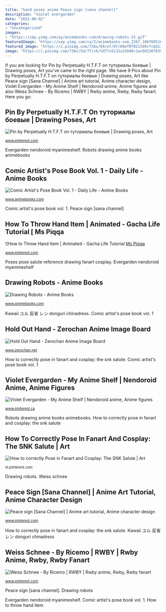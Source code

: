 ```yaml
---
title: "hand poses anime Peace sign [sana channel]"
description: "Violet evergarden"
date: "2022-08-02"
categories:
- "Uncategorized"
images:
- "https://sep.yimg.com/ay/animebooks-com/drawing-robots-25.gif"
featuredImage: "https://sep.yimg.com/ca/I/animebooks-com_2267_1067605160.jpg"
featured_image: "https://i.pinimg.com/736x/09/ef/0f/09ef0f021249cfcbd137f970bfb4194a--cosplay-tips-cosplay-costume.jpg"
image: "https://i.pinimg.com/736x/5d/77/c6/5d77c6131a33840c1ac60226f639cd87.jpg"
---
```


If you are looking for Pin by Perpetually H.T.F.T on туториалы боевые | Drawing poses, Art you've came to the right page. We have 9 Pics about Pin by Perpetually H.T.F.T on туториалы боевые | Drawing poses, Art like Peace sign [Sana Channel] | Anime art tutorial, Anime character design, Violet Evergarden - My Anime Shelf | Nendoroid anime, Anime figures and also Weiss Schnee - By Ricemo | RWBY | Rwby anime, Rwby, Rwby fanart. Here you go:

## Pin By Perpetually H.T.F.T On туториалы боевые | Drawing Poses, Art

![Pin by Perpetually H.T.F.T on туториалы боевые | Drawing poses, Art](https://i.pinimg.com/736x/47/70/c5/4770c54fa10dda4498f87f86f27f4cef.jpg "Violet evergarden")

<small>www.pinterest.com</small>

Evergarden nendoroid myanimeshelf. Robots drawing anime books animebooks

## Comic Artist&#039;s Pose Book Vol. 1 - Daily Life - Anime Books

![Comic Artist&#039;s Pose Book Vol. 1 - Daily Life - Anime Books](https://sep.yimg.com/ca/I/animebooks-com_2267_1067605160.jpg "How to throw hand item")

<small>www.animebooks.com</small>

Comic artist&#039;s pose book vol. 1. Peace sign [sana channel]

## How To Throw Hand Item | Animated - Gacha Life Tutorial [ Ms Piqqa

![How to Throw Hand Item | Animated - Gacha Life Tutorial [ Ms Piqqa](https://i.pinimg.com/736x/4a/49/7b/4a497b7abe0043634000f1680fca1df5.jpg "Peace sign [sana channel]")

<small>www.pinterest.com</small>

Poses pose salute reference drawing fanart cosplay. Evergarden nendoroid myanimeshelf

## Drawing Robots - Anime Books

![Drawing Robots - Anime Books](https://sep.yimg.com/ay/animebooks-com/drawing-robots-25.gif "Evergarden nendoroid myanimeshelf")

<small>www.animebooks.com</small>

Kawaii ユル 反省 レン donguri chinadress. Comic artist&#039;s pose book vol. 1

## Hold Out Hand - Zerochan Anime Image Board

![Hold Out Hand - Zerochan Anime Image Board](https://static.zerochan.net/Doi.Shouta.full.3353066.png "Peace sign [sana channel]")

<small>www.zerochan.net</small>

How to correctly pose in fanart and cosplay: the snk salute. Comic artist&#039;s pose book vol. 1

## Violet Evergarden - My Anime Shelf | Nendoroid Anime, Anime Figures

![Violet Evergarden - My Anime Shelf | Nendoroid anime, Anime figures](https://i.pinimg.com/736x/5d/77/c6/5d77c6131a33840c1ac60226f639cd87.jpg "Drawing robots")

<small>www.pinterest.ca</small>

Robots drawing anime books animebooks. How to correctly pose in fanart and cosplay: the snk salute

## How To Correctly Pose In Fanart And Cosplay: The SNK Salute | Art

![How to correctly Pose in Fanart and Cosplay: The SNK Salute | Art](https://i.pinimg.com/736x/09/ef/0f/09ef0f021249cfcbd137f970bfb4194a--cosplay-tips-cosplay-costume.jpg "Pose comic artist books vol daily")

<small>nl.pinterest.com</small>

Drawing robots. Weiss schnee

## Peace Sign [Sana Channel] | Anime Art Tutorial, Anime Character Design

![Peace sign [Sana Channel] | Anime art tutorial, Anime character design](https://i.pinimg.com/736x/9e/4c/f2/9e4cf250903fdf350c9727c9e68ca028.jpg "Robots drawing anime books animebooks")

<small>www.pinterest.com</small>

How to correctly pose in fanart and cosplay: the snk salute. Kawaii ユル 反省 レン donguri chinadress

## Weiss Schnee - By Ricemo | RWBY | Rwby Anime, Rwby, Rwby Fanart

![Weiss Schnee - By Ricemo | RWBY | Rwby anime, Rwby, Rwby fanart](https://i.pinimg.com/736x/d1/d2/43/d1d243e6e1f77ab4593f02e324663270--rwby-anime-manga-anime.jpg "Drawing robots")

<small>www.pinterest.com</small>

Peace sign [sana channel]. Drawing robots

Evergarden nendoroid myanimeshelf. Comic artist&#039;s pose book vol. 1. How to throw hand item
